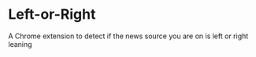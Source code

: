 # Left-or-Right
A Chrome extension to detect if the news source you are on is left or right leaning
